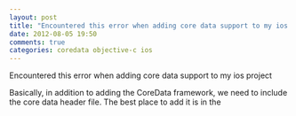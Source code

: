 ```yaml
---
layout: post
title: "Encountered this error when adding core data support to my ios project"
date: 2012-08-05 19:50
comments: true
categories: coredata objective-c ios
---
```


Encountered this error when adding core data support to my ios project


Basically, in addition to adding the CoreData framework, we need to include the core data header file. The best place to add it is in the 

